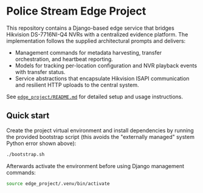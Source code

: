 # Police Stream Edge Project

This repository contains a Django-based edge service that bridges Hikvision DS-7716NI-Q4 NVRs with a centralized evidence platform. The implementation follows the supplied architectural prompts and delivers:

- Management commands for metadata harvesting, transfer orchestration, and heartbeat reporting.
- Models for tracking per-location configuration and NVR playback events with transfer status.
- Service abstractions that encapsulate Hikvision ISAPI communication and resilient HTTP uploads to the central system.

See [`edge_project/README.md`](edge_project/README.md) for detailed setup and usage instructions.

## Quick start

Create the project virtual environment and install dependencies by running the
provided bootstrap script (this avoids the "externally managed" system Python
error shown above):

```bash
./bootstrap.sh
```

Afterwards activate the environment before using Django management commands:

```bash
source edge_project/.venv/bin/activate
```
